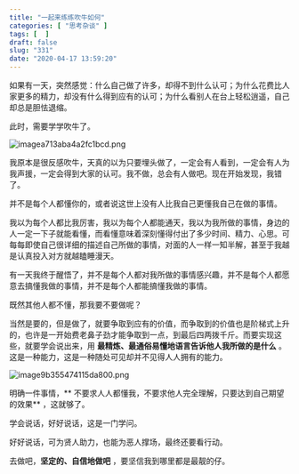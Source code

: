 ```yaml
---
title: "一起来练练吹牛如何"
categories: [ "思考杂谈" ]
tags: [  ]
draft: false
slug: "331"
date: "2020-04-17 13:59:20"
---
```


如果有一天，突然感觉：什么自己做了许多，却得不到什么认可；为什么花费比人家更多的精力，却没有什么得到应有的认可；为什么看别人在台上轻松逍遥，自己却总是胆怯退缩。

此时，需要学学吹牛了。

![imagea713aba4a2fc1bcd.png](https://imagehost-cdn.frytea.com/images/2020/04/17/imagea713aba4a2fc1bcd.png#shadow)

我原本是很反感吹牛，天真的以为只要埋头做了，一定会有人看到，一定会有人为我声援，一定会得到大家的认可。我不做，总会有人做吧。现在开始发现，我错了。

并不是每个人都懂你的，或者说这世上没有人比我自己更懂我自己在做的事情。

我以为每个人都比我厉害，我以为每个人都能通天，我以为我所做的事情，身边的人一定一下子就能看懂，而看懂意味着深刻懂得付出了多少时间、精力、心思。可每每即使自己很详细的描述自己所做的事情，对面的人一样一知半解，甚至于我越是认真投入对方就越瞌睡漫天。

有一天我终于醒悟了，并不是每个人都对我所做的事情感兴趣，并不是每个人都愿意去搞懂我做的事情，并不是每个人都能搞懂我做的事情。

既然其他人都不懂，那我要不要做呢？

当然是要的，但是做了，就要争取到应有的价值，而争取到的价值也是阶梯式上升的，也许是一开始费老鼻子劲才能争取到一点，到最后四两拨千斤。而要实现这些，就要学会说出来，用 **最精炼、最通俗易懂地语言告诉他人我所做的是什么** 。这是一种能力，这是一种随处可见却并不见得人人拥有的能力。

![image9b355474115da800.png](https://imagehost-cdn.frytea.com/images/2020/04/17/image9b355474115da800.png)

明确一件事情，** 不要求人人都懂我，不要求他人完全理解，只要达到自己期望的效果** ，这就够了。

学会说话，好好说话，这是一门学问。

好好说话，可为贤人助力，也能为恶人撑场，最终还要看行动。

去做吧，**坚定的、自信地做吧** ，要坚信我到哪里都是最靓的仔。